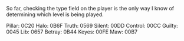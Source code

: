 So far, checking the type field on the player is the only way I know of determining which level is being played.

Pillar:  0C20
Halo:    0B6F
Truth:   0569
Silent:  00DD
Control: 00CC
Guilty:  0045
Lib:     0657
Betray:  0B44
Keyes:   00FE
Maw:     00B7